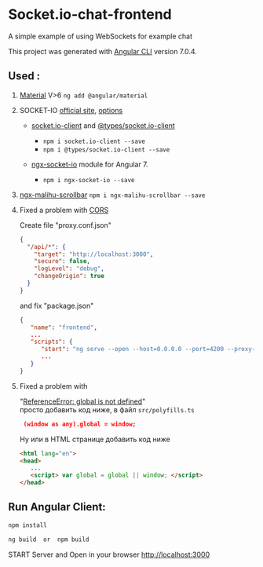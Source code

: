 # Socket.io-chat-frontend

A simple example of using WebSockets for example chat

This project was generated with [Angular CLI](https://github.com/angular/angular-cli) version 7.0.4.

## Used :
1) [Material](https://material.angular.io/guide/getting-started#alternative-2-angular-devkit-6-) 
    V>6 `ng add @angular/material`

2) SOCKET-IO [official site](https://socket.io/), [options](https://github.com/socketio/socket.io-client/blob/master/docs/API.md#table-of-contents)
    + [socket.io-client](https://www.npmjs.com/package/socket.io-client) 
        and 
      [@types/socket.io-client](https://www.npmjs.com/package/@types/socket.io-client)
       - `npm i socket.io-client --save`
       - `npm i @types/socket.io-client --save`
       
    + [ngx-socket-io](https://www.npmjs.com/package/ngx-socket-io)
        module for Angular 7.
        - `npm i ngx-socket-io --save`
        
3) [ngx-malihu-scrollbar](https://www.npmjs.com/package/ngx-malihu-scrollbar) 
   `npm i ngx-malihu-scrollbar --save`
   
4) Fixed a problem with [CORS](https://ru.wikipedia.org/wiki/Cross-origin_resource_sharing)

   Create file "proxy.conf.json"
      ```json
      {
        "/api/*": {
          "target": "http://localhost:3000",
          "secure": false,
          "logLevel": "debug",
          "changeOrigin": true
        }
      }
      ```
   and fix "package.json"
      ```json
      {
         "name": "frontend",
         ...
         "scripts": {
            "start": "ng serve --open --host=0.0.0.0 --port=4200 --proxy-config ./proxy.conf.json",
            ...
         }
      }
      ```

5) Fixed a problem with
   
   "[ReferenceError: global is not defined](https://github.com/angular/angular-cli/issues/8160#issuecomment-386153833)"  
   просто добавить код ниже, в файл `src/polyfills.ts`
   
   ```json
    (window as any).global = window;
   ```
   Ну или в HTML странице добавить код ниже 
   ```HTML
   <html lang="en">
   <head>
      ...
      <script> var global = global || window; </script>
   </head>
   ```

    
## Run Angular Client:
```bash
npm install

ng build  or  npm build
```

START Server and Open in your browser [http://localhost:3000](http://localhost:3000/)


